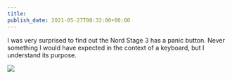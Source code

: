 ```yaml
---
title: 
publish_date: 2021-05-27T00:33:00+00:00
---
```


I was very surprised to find out the Nord Stage 3 has a panic button. Never something I would have expected in the context of a keyboard, but I understand its purpose.

![](https://lukebouch-com.s3.us-west-004.backblazeb2.com/18/d06b7a99-f335-44c2-a090-7d39170d53ed.png)
